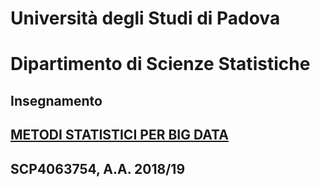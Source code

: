 # Università degli Studi di Padova
# Dipartimento di Scienze Statistiche
## Insegnamento
## [METODI STATISTICI PER BIG DATA](https://www.didattica.unipd.it/off/2016/LT/SC/SC2095/000ZZ/SCP4063754/N0)
## SCP4063754, A.A. 2018/19
